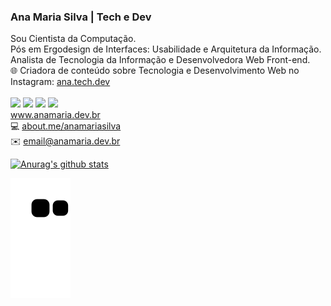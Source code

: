 ### Ana Maria Silva | Tech e Dev
Sou Cientista da Computação.<br>
Pós em Ergodesign de Interfaces: Usabilidade e Arquitetura da Informação.<br>
Analista de Tecnologia da Informação e Desenvolvedora Web Front-end.<br>
🌐 Criadora de conteúdo sobre Tecnologia e Desenvolvimento Web no Instagram: <a href="https://www.instagram.com/ana.tech.dev/">ana.tech.dev</a><br>
<br>
<a href="https://www.instagram.com/ana.tech.dev/"><img src="https://img.shields.io/static/v1?label=Instagram&message=ana.tech.dev&logo=instagram&logoColor=white&color=informational&style=plastic"/></a>
<a href="https://twitter.com/_anamariasilva_"><img src="https://img.shields.io/static/v1?label=Twitter&message=_anamariasilva_&logo=twitter&logoColor=white&color=blue&style=plastic"/></a>
<a href="https://www.anamaria.dev.br"><img src="https://img.shields.io/static/v1?label=Site&message=anamaria.dev.br&logo=site&logoColor=white&color=blue&style=plastic"/></a>
<a href="https://dev.to/anamaria"><img src="https://img.shields.io/static/v1?label=dev.to&message=anamaria&logo=dev&logoColor=white&color=blue&style=plastic"/></a>
<br>
<a href="https://www.anamaria.dev.br">www.anamaria.dev.br</a><br>
💻 <a href="https://about.me/anamariasilva">about.me/anamariasilva</a><br>
✉️ email@anamaria.dev.br<br>

[![Anurag's github stats](https://github-readme-stats.vercel.app/api?username=anamariasilva&theme=blue-black)](https://github.com/anamariasilva/github-readme-stats)


 ![Snake animation](https://github.com/anamariasilva/anamariasilva/blob/output/github-contribution-grid-snake.svg)

<!--
**anamariasilva/anamariasilva** is a ✨ _special_ ✨ repository because its `README.md` (this file) appears on your GitHub profile.
Vi
Here are some ideas to get you started:

- 🔭 I’m currently working on ...
- 🌱 I’m currently learning ...
- 👯 I’m looking to collaborate on ...
- 🤔 I’m looking for help with ...
- 💬 Ask me about ...
- 📫 How to reach me: ...
- 😄 Pronouns: ...
- ⚡ Fun fact: ...
-->

